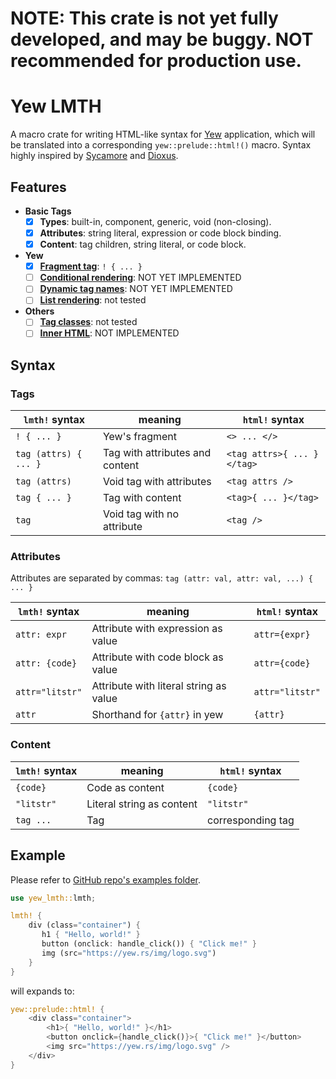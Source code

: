 # NOTE: This crate is not yet fully developed, and may be buggy. NOT recommended for production use.

# Yew LMTH

A macro crate for writing HTML-like syntax for [Yew](https://yew.rs/) application, which will be translated into a corresponding `yew::prelude::html!()` macro. Syntax highly inspired by [Sycamore](https://sycamore-rs.netlify.app) and [Dioxus](https://dioxuslabs.com/).

## Features

- **Basic Tags**
  - [x] **Types**: built-in, component, generic, void (non-closing).
  - [x] **Attributes**: string literal, expression or code block binding.
  - [x] **Content**: tag children, string literal, or code block.
- **Yew**
  - [x] **[Fragment tag](https://yew.rs/docs/concepts/html/fragments)**: `! { ... }`
  - [ ] **[Conditional rendering](https://yew.rs/docs/concepts/html/conditional-rendering)**: NOT YET IMPLEMENTED
  - [ ] **[Dynamic tag names](https://yew.rs/docs/concepts/html/elements#dynamic-tag-names)**: NOT YET IMPLEMENTED
  - [ ] **[List rendering](https://yew.rs/docs/concepts/html/lists)**: not tested
- **Others**
  - [ ] **[Tag classes](https://yew.rs/docs/concepts/html/classes)**: not tested
  - [ ] **[Inner HTML](https://github.com/yewstack/yew/tree/master/examples/inner_html)**: NOT IMPLEMENTED

## Syntax

### Tags

| `lmth!` syntax        | meaning                         | `html!` syntax              |
| --------------------- | ------------------------------- | -------------------------- |
| `! { ... }`           | Yew's fragment                  | `<> ... </>`               |
| `tag (attrs) { ... }` | Tag with attributes and content | `<tag attrs>{ ... }</tag>` |
| `tag (attrs)`         | Void tag with attributes        | `<tag attrs />`            |
| `tag { ... }`         | Tag with content                | `<tag>{ ... }</tag>`       |
| `tag`                 | Void tag with no attribute      | `<tag />`                  |

### Attributes

Attributes are separated by commas: `tag (attr: val, attr: val, ...) { ... }`

| `lmth!` syntax  | meaning                                | `html!` syntax  |
| --------------- | -------------------------------------- | -------------- |
| `attr: expr`    | Attribute with expression as value     | `attr={expr}`  |
| `attr: {code}`  | Attribute with code block as value     | `attr={code}`  |
| `attr="litstr"` | Attribute with literal string as value | `attr="litstr"`|
| `attr`          | Shorthand for `{attr}` in yew          | `{attr}`       |

### Content

| `lmth!` syntax  | meaning                   | `html!` syntax     |
| --------------- | ------------------------- | ----------------- |
| `{code}`        | Code as content           | `{code}`          |
| `"litstr"`      | Literal string as content | `"litstr"`        |
| `tag ...`       | Tag                       | corresponding tag |

## Example

Please refer to [GitHub repo's examples folder](https://github.com/Saplyn/yew-lmth/tree/main/examples).

```rust
use yew_lmth::lmth;

lmth! {
    div (class="container") {
       h1 { "Hello, world!" }
       button (onclick: handle_click()) { "Click me!" }
       img (src="https://yew.rs/img/logo.svg")
    }
}
```

will expands to:

```rust
yew::prelude::html! {
    <div class="container">
        <h1>{ "Hello, world!" }</h1>
        <button onclick={handle_click()}>{ "Click me!" }</button>
        <img src="https://yew.rs/img/logo.svg" />
    </div>
}
```
